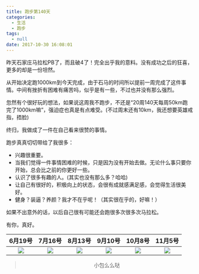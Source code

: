 ```yaml
---
title: 跑步第140天
categories:
  - 生活
  - 跑步
tags:
  - null
date: 2017-10-30 16:08:01
---
```


昨天石家庄马拉松PB了，而且破4了！完全出乎我的意料。没有成功之后的狂喜，更多的却是一份坦然。

从开始决定跑1000km到今天完成，由于石马的时间所以提前一周完成了这件事情。中间有挫折有困难有痛苦吗，似乎是有一些，不过也并没有那么强烈。

忽然有个很好玩的想法，如果说这周我不跑步，不还是“20周140天每周50km跑完了1000km嘛”，强迫症也真是有点难受。(不过周末还有10km，我还想要英雄戒指，捂脸)

终归，我做成了一件在自己看来很赞的事情。

跑步真真切切带给了我很多：
- 兴趣很重要。
- 当我们觉得一件事情困难的时候，只是因为没有开始去做。无论什么事只要你开始，总会比之前的你更好一些。
- 认识了很多有趣的人。(其实也没有那么多？哈哈)
- 让自己有很好的，积极向上的状态，会很有成就感满足感，会觉得生活很美好。
- 健身？装逼？养颜？我才不在乎呢！（其实很在乎的，好嘛！）

如果不出意外的话，以后自己很有可能还会跑很多次很多次马拉松。

有你，真好。

|6月19号|7月16号|8月13号|9月10号|10月8号|11月5号|
|:---:|:---:|:---:|:---:|:---:|:---:|
|![](http://wx3.sinaimg.cn/mw690/5c4190b0ly1fhm2pqi9j9j20ku11276i.jpg)|![](http://wx2.sinaimg.cn/mw690/5c4190b0ly1fhm2pr17nrj20ku112gnu.jpg)|![](http://wx2.sinaimg.cn/mw690/5c4190b0ly1fiig0wpwnjj20jz0zkq48.jpg)|![](http://wx1.sinaimg.cn/mw690/5c4190b0ly1fjcgvtn431j20ku112jw7.jpg)|![](http://wx3.sinaimg.cn/mw690/5c4190b0ly1fkaoqneuufj20ku112tac.jpg)|![](http://wx1.sinaimg.cn/mw690/5c4190b0ly1fl0bx33v0kj20ku1120u8.jpg)|

><div align=center>小包么么哒</div>